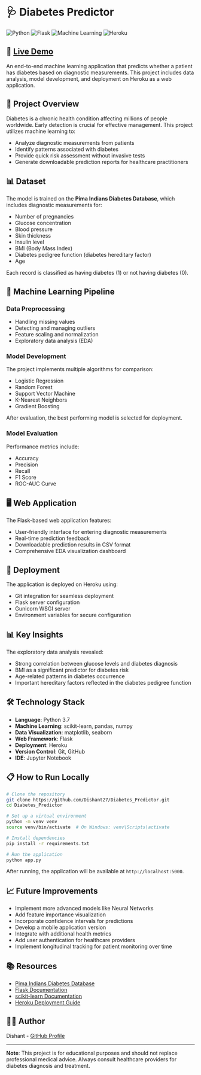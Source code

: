 # 🩺 Diabetes Predictor

![Python](https://img.shields.io/badge/Python-3.7-blue.svg?style=for-the-badge&logo=python&logoColor=white)
![Flask](https://img.shields.io/badge/Flask-Web%20App-red.svg?style=for-the-badge&logo=flask&logoColor=white)
![Machine Learning](https://img.shields.io/badge/Machine%20Learning-Predictions-orange.svg?style=for-the-badge)
![Heroku](https://img.shields.io/badge/Heroku-Deployment-purple.svg?style=for-the-badge&logo=heroku&logoColor=white)

## 🔗 [Live Demo](https://predictor-of-diabetes.herokuapp.com/)

An end-to-end machine learning application that predicts whether a patient has diabetes based on diagnostic measurements. This project includes data analysis, model development, and deployment on Heroku as a web application.

## 🎯 Project Overview

Diabetes is a chronic health condition affecting millions of people worldwide. Early detection is crucial for effective management. This project utilizes machine learning to:

- Analyze diagnostic measurements from patients
- Identify patterns associated with diabetes
- Provide quick risk assessment without invasive tests
- Generate downloadable prediction reports for healthcare practitioners

## 📊 Dataset

The model is trained on the **Pima Indians Diabetes Database**, which includes diagnostic measurements for:

- Number of pregnancies
- Glucose concentration
- Blood pressure
- Skin thickness
- Insulin level
- BMI (Body Mass Index)
- Diabetes pedigree function (diabetes hereditary factor)
- Age

Each record is classified as having diabetes (1) or not having diabetes (0).

## 🧠 Machine Learning Pipeline

### Data Preprocessing
- Handling missing values
- Detecting and managing outliers
- Feature scaling and normalization
- Exploratory data analysis (EDA)

### Model Development
The project implements multiple algorithms for comparison:
- Logistic Regression
- Random Forest
- Support Vector Machine
- K-Nearest Neighbors
- Gradient Boosting

After evaluation, the best performing model is selected for deployment.

### Model Evaluation
Performance metrics include:
- Accuracy
- Precision
- Recall
- F1 Score
- ROC-AUC Curve

## 🖥️ Web Application

The Flask-based web application features:
- User-friendly interface for entering diagnostic measurements
- Real-time prediction feedback
- Downloadable prediction results in CSV format
- Comprehensive EDA visualization dashboard

## 🚀 Deployment

The application is deployed on Heroku using:
- Git integration for seamless deployment
- Flask server configuration
- Gunicorn WSGI server
- Environment variables for secure configuration

## 📊 Key Insights

The exploratory data analysis revealed:
- Strong correlation between glucose levels and diabetes diagnosis
- BMI as a significant predictor for diabetes risk
- Age-related patterns in diabetes occurrence
- Important hereditary factors reflected in the diabetes pedigree function

## 🛠️ Technology Stack

- **Language**: Python 3.7
- **Machine Learning**: scikit-learn, pandas, numpy
- **Data Visualization**: matplotlib, seaborn
- **Web Framework**: Flask
- **Deployment**: Heroku
- **Version Control**: Git, GitHub
- **IDE**: Jupyter Notebook

## 📋 How to Run Locally

```bash
# Clone the repository
git clone https://github.com/Dishant27/Diabetes_Predictor.git
cd Diabetes_Predictor

# Set up a virtual environment
python -m venv venv
source venv/bin/activate  # On Windows: venv\Scripts\activate

# Install dependencies
pip install -r requirements.txt

# Run the application
python app.py
```

After running, the application will be available at `http://localhost:5000`.

## 📈 Future Improvements

- Implement more advanced models like Neural Networks
- Add feature importance visualization
- Incorporate confidence intervals for predictions
- Develop a mobile application version
- Integrate with additional health metrics
- Add user authentication for healthcare providers
- Implement longitudinal tracking for patient monitoring over time

## 📚 Resources

- [Pima Indians Diabetes Database](https://www.kaggle.com/uciml/pima-indians-diabetes-database)
- [Flask Documentation](https://flask.palletsprojects.com/)
- [scikit-learn Documentation](https://scikit-learn.org/stable/)
- [Heroku Deployment Guide](https://devcenter.heroku.com/categories/python-support)

## 👨‍💻 Author

Dishant - [GitHub Profile](https://github.com/Dishant27)

---

**Note**: This project is for educational purposes and should not replace professional medical advice. Always consult healthcare providers for diabetes diagnosis and treatment.